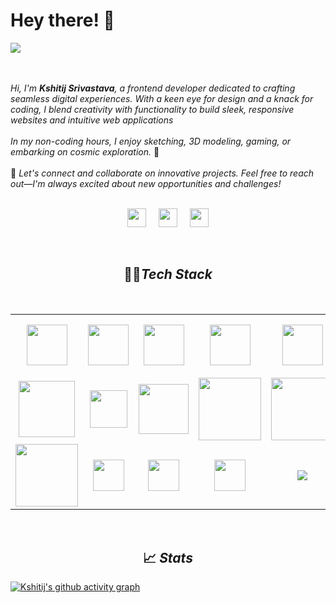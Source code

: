 <h1>Hey there! 👋</h1>
<img  src="lofiboy.webp"/>

<br><br> _Hi, I'm **Kshitij Srivastava**, a frontend developer dedicated to crafting seamless digital experiences. With a keen eye for design and a knack for coding, I blend creativity with functionality to build sleek, responsive websites and intuitive web applications_
<br><br>
_In my non-coding hours, I enjoy sketching, 3D modeling, gaming, or embarking on cosmic exploration._ 🌌
<br><br>
🤝 _Let's connect and collaborate on innovative projects. Feel free to reach out—I'm always excited about new opportunities and challenges!_
<br>
<br>

<!-- <h3 align='center'><i>Social Media Handles</i></h3> -->
<p float="left" align="center">
<a href="https://www.linkedin.com/in/kshitij-srivastava-1719651aa/"><img height="30" src="https://cdn.jsdelivr.net/gh/devicons/devicon/icons/linkedin/linkedin-original.svg" /></a>&nbsp;&nbsp;&nbsp;&nbsp;
<a href="https://codepen.io/Ks145"><img height="30" src="https://www.vectorlogo.zone/logos/codepen/codepen-tile.svg" /></a>&nbsp;&nbsp;&nbsp;&nbsp;
<a href="https://twitter.com/Kshitij__10"><img height="30" src="https://cdn.jsdelivr.net/gh/devicons/devicon/icons/twitter/twitter-original.svg" /></a>

</p>
<br>

<h2 align="center">🧑‍💻<i>Tech Stack </i></h2>
<br>
<table align="center" width="100%">
<tr>
    <td align='center' height="100">
        <img src="https://cdn.jsdelivr.net/gh/devicons/devicon/icons/html5/html5-original.svg" width="65">
    </td>
    <td align='center' height="100">
        <img src="https://cdn.jsdelivr.net/gh/devicons/devicon/icons/javascript/javascript-original.svg" width="65">
    </td>
    <td align='center' height="100">
        <img src="https://cdn.jsdelivr.net/gh/devicons/devicon/icons/typescript/typescript-original.svg" width="65">
    </td>
     <td align='center' height="100">
        <img src="https://cdn.jsdelivr.net/gh/devicons/devicon/icons/tailwindcss/tailwindcss-plain.svg" width="65">
    </td>
    <td align='center'  height="100">
        <img src="https://cdn.jsdelivr.net/gh/devicons/devicon/icons/react/react-original-wordmark.svg" width="65">
    </td>
</tr>
<tr>
    <td align='center' height="100">
            <img src="https://upload.vectorlogo.zone/logos/nextjs/images/60eff509-53dd-4280-92e7-7318fa02e934.svg" width="90"/>
    </td>
    <td align='center' height="100">
            <img src="https://global.discourse-cdn.com/standard17/uploads/threejs/original/2X/e/e4f86d2200d2d35c30f7b1494e96b9595ebc2751.png" width="60"/>
    </td>
     <td align='center' height="100">
        <img src="https://cdn.jsdelivr.net/gh/devicons/devicon/icons/firebase/firebase-plain-wordmark.svg" width="80"/>
    </td>
    <td align='center' height="100">
        <img src="https://upload.wikimedia.org/wikipedia/commons/7/7e/Sanity-logo-svg.svg" width="100"/>
    </td>
     <td align='center' height="100">
        <img src="https://www.vectorlogo.zone/logos/jestjsio/jestjsio-ar21.svg" width="100"/>
    </td>
</tr>
<tr>
    <td align='center' height="100">
        <img src="https://www.vectorlogo.zone/logos/nodejs/nodejs-ar21.svg" width="100">
    </td>
    <td align='center' height="100">
        <img src="https://upload.vectorlogo.zone/logos/expressjs/images/a1b5cb1f-dae7-4971-ab5b-68efce751b0f.svg" width="50">
    </td>
    <td align='center' height="100">
        <img src="https://cdn.jsdelivr.net/gh/devicons/devicon/icons/illustrator/illustrator-line.svg" width="50">
    </td>
    <td align='center' height="100">
        <img src="https://cdn.jsdelivr.net/gh/devicons/devicon/icons/figma/figma-original.svg" width="50">
    </td>
    <td align='center' height="100">
        <img src="https://cdn.jsdelivr.net/gh/devicons/devicon/icons/blender/blender-original-wordmark.svg">
    </td>
</tr>
</table>

<br>

<h2 align="center">📈 <i>Stats</i></h2>

[![Kshitij's github activity graph](https://github-readme-activity-graph.vercel.app/graph?username=Kshitij978&theme=react&area=true)](https://github.com/Ashutosh00710/github-readme-activity-graph)

<!--<img align="left" src="ks.svg" height="300"></img>-->

<!--[![Kshitij's github activity graph](https://grag.onrender.com/graph?username=Kshitij978&bg_color=none&theme=react&area=true)](https://github.com/Ashutosh00710/github-readme-activity-graph) -->

<!--
**Kshitij978/Kshitij978** is a ✨ _special_ ✨ repository because its `README.md` (this file) appears on your GitHub profile.

Here are some ideas to get you started:

- 🔭 I’m currently working on ...
- 🌱 I’m currently learning ...
- 👯 I’m looking to collaborate on ...
- 🤔 I’m looking for help with ...
- 💬 Ask me about ...
- 📫 How to reach me: ...
- 😄 Pronouns: ...
- ⚡ Fun fact: ...
-->
